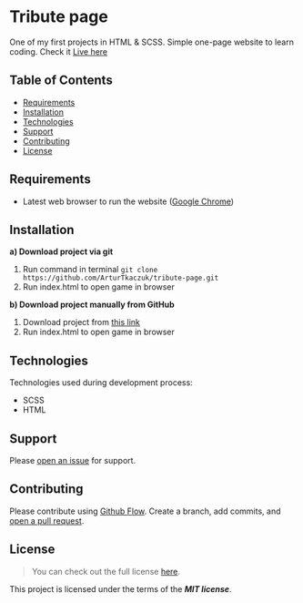 # Tribute page

One of my first projects in HTML & SCSS. Simple one-page website to learn coding. Check it [Live here](https://tribute-page-at.netlify.app/)

## Table of Contents

- [Requirements](#requirements)
- [Installation](#installation)
- [Technologies](#technologies)
- [Support](#support)
- [Contributing](#contributing)
- [License](#license)

## Requirements

- Latest web browser to run the website ([Google Chrome](https://www.google.com/intl/en_en/chrome/))

## Installation

**a) Download project via git**

1. Run command in terminal `git clone https://github.com/ArturTkaczuk/tribute-page.git`
2. Run index.html to open game in browser

**b) Download project manually from GitHub**

1. Download project from [this link](https://github.com/ArturTkaczuk/tribute-page/archive/refs/heads/main.zip)
2. Run index.html to open game in browser

## Technologies

Technologies used during development process:

- SCSS
- HTML

## Support

Please [open an issue](https://github.com/ArturTkaczuk/tribute-page/issues) for support.

## Contributing

Please contribute using [Github Flow](https://guides.github.com/introduction/flow/). Create a branch, add commits, and [open a pull request](https://github.com/ArturTkaczuk/tribute-page/compare).

## License
>You can check out the full license [here](https://github.com/ArturTkaczuk/tribute-page/blob/main/LICENSE).

This project is licensed under the terms of the ***MIT license***.
